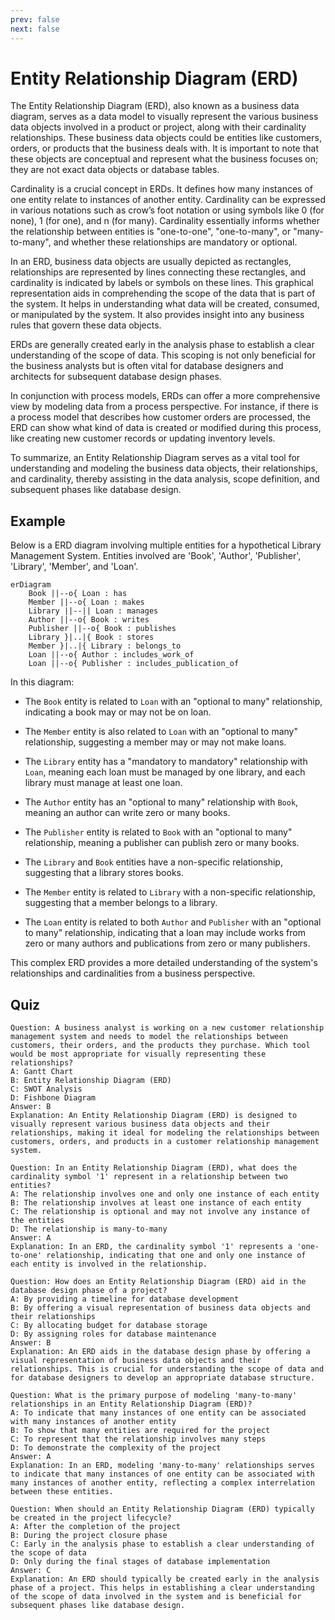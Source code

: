 ```yaml
---
prev: false
next: false
---
```


# Entity Relationship Diagram (ERD)

The Entity Relationship Diagram (ERD), also known as a business data diagram, serves as a data model to visually represent the various business data objects involved in a product or project, along with their cardinality relationships. These business data objects could be entities like customers, orders, or products that the business deals with. It is important to note that these objects are conceptual and represent what the business focuses on; they are not exact data objects or database tables.

Cardinality is a crucial concept in ERDs. It defines how many instances of one entity relate to instances of another entity. Cardinality can be expressed in various notations such as crow’s foot notation or using symbols like 0 (for none), 1 (for one), and n (for many). Cardinality essentially informs whether the relationship between entities is "one-to-one", "one-to-many", or "many-to-many", and whether these relationships are mandatory or optional.

In an ERD, business data objects are usually depicted as rectangles, relationships are represented by lines connecting these rectangles, and cardinality is indicated by labels or symbols on these lines. This graphical representation aids in comprehending the scope of the data that is part of the system. It helps in understanding what data will be created, consumed, or manipulated by the system. It also provides insight into any business rules that govern these data objects.

ERDs are generally created early in the analysis phase to establish a clear understanding of the scope of data. This scoping is not only beneficial for the business analysts but is often vital for database designers and architects for subsequent database design phases.

In conjunction with process models, ERDs can offer a more comprehensive view by modeling data from a process perspective. For instance, if there is a process model that describes how customer orders are processed, the ERD can show what kind of data is created or modified during this process, like creating new customer records or updating inventory levels.

To summarize, an Entity Relationship Diagram serves as a vital tool for understanding and modeling the business data objects, their relationships, and cardinality, thereby assisting in the data analysis, scope definition, and subsequent phases like database design.

## Example

Below is a ERD diagram involving multiple entities for a hypothetical Library Management System. Entities involved are 'Book', 'Author', 'Publisher', 'Library', 'Member', and 'Loan'.

```mermaid
erDiagram
    Book ||--o{ Loan : has
    Member ||--o{ Loan : makes
    Library ||--|| Loan : manages
    Author ||--o{ Book : writes
    Publisher ||--o{ Book : publishes
    Library }|..|{ Book : stores
    Member }|..|{ Library : belongs_to
    Loan ||--o{ Author : includes_work_of
    Loan ||--o{ Publisher : includes_publication_of
```

In this diagram:

- The `Book` entity is related to `Loan` with an "optional to many" relationship, indicating a book may or may not be on loan.

- The `Member` entity is also related to `Loan` with an "optional to many" relationship, suggesting a member may or may not make loans.

- The `Library` entity has a "mandatory to mandatory" relationship with `Loan`, meaning each loan must be managed by one library, and each library must manage at least one loan.

- The `Author` entity has an "optional to many" relationship with `Book`, meaning an author can write zero or many books.

- The `Publisher` entity is related to `Book` with an "optional to many" relationship, meaning a publisher can publish zero or many books.

- The `Library` and `Book` entities have a non-specific relationship, suggesting that a library stores books.

- The `Member` entity is related to `Library` with a non-specific relationship, suggesting that a member belongs to a library.

- The `Loan` entity is related to both `Author` and `Publisher` with an "optional to many" relationship, indicating that a loan may include works from zero or many authors and publications from zero or many publishers.

This complex ERD provides a more detailed understanding of the system's relationships and cardinalities from a business perspective.

## Quiz

```quiz
Question: A business analyst is working on a new customer relationship management system and needs to model the relationships between customers, their orders, and the products they purchase. Which tool would be most appropriate for visually representing these relationships?
A: Gantt Chart
B: Entity Relationship Diagram (ERD)
C: SWOT Analysis
D: Fishbone Diagram
Answer: B
Explanation: An Entity Relationship Diagram (ERD) is designed to visually represent various business data objects and their relationships, making it ideal for modeling the relationships between customers, orders, and products in a customer relationship management system.

Question: In an Entity Relationship Diagram (ERD), what does the cardinality symbol '1' represent in a relationship between two entities?
A: The relationship involves one and only one instance of each entity
B: The relationship involves at least one instance of each entity
C: The relationship is optional and may not involve any instance of the entities
D: The relationship is many-to-many
Answer: A
Explanation: In an ERD, the cardinality symbol '1' represents a 'one-to-one' relationship, indicating that one and only one instance of each entity is involved in the relationship.

Question: How does an Entity Relationship Diagram (ERD) aid in the database design phase of a project?
A: By providing a timeline for database development
B: By offering a visual representation of business data objects and their relationships
C: By allocating budget for database storage
D: By assigning roles for database maintenance
Answer: B
Explanation: An ERD aids in the database design phase by offering a visual representation of business data objects and their relationships. This is crucial for understanding the scope of data and for database designers to develop an appropriate database structure.

Question: What is the primary purpose of modeling 'many-to-many' relationships in an Entity Relationship Diagram (ERD)?
A: To indicate that many instances of one entity can be associated with many instances of another entity
B: To show that many entities are required for the project
C: To represent that the relationship involves many steps
D: To demonstrate the complexity of the project
Answer: A
Explanation: In an ERD, modeling 'many-to-many' relationships serves to indicate that many instances of one entity can be associated with many instances of another entity, reflecting a complex interrelation between these entities.

Question: When should an Entity Relationship Diagram (ERD) typically be created in the project lifecycle?
A: After the completion of the project
B: During the project closure phase
C: Early in the analysis phase to establish a clear understanding of the scope of data
D: Only during the final stages of database implementation
Answer: C
Explanation: An ERD should typically be created early in the analysis phase of a project. This helps in establishing a clear understanding of the scope of data involved in the system and is beneficial for subsequent phases like database design.
```
